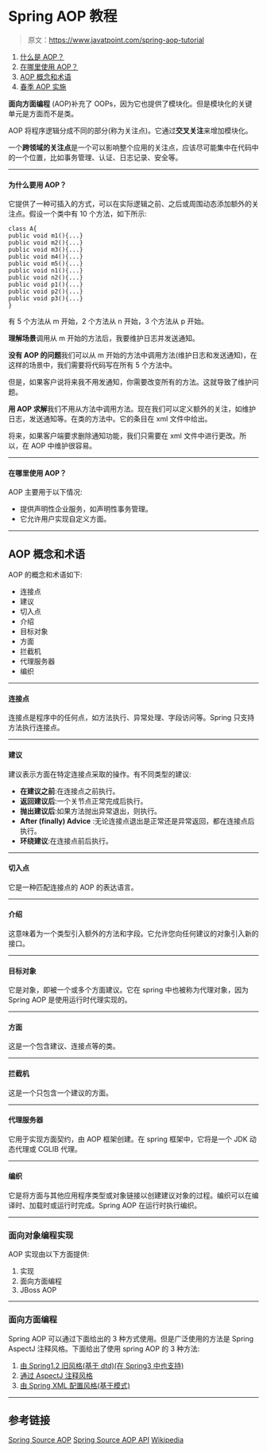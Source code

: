 # Spring AOP 教程

> 原文：<https://www.javatpoint.com/spring-aop-tutorial>

1.  [什么是 AOP？](#)
2.  [在哪里使用 AOP？](#)
3.  [AOP 概念和术语](#)
4.  [春季 AOP 实施](#)

**面向方面编程** (AOP)补充了 OOPs，因为它也提供了模块化。但是模块化的关键单元是方面而不是类。

AOP 将程序逻辑分成不同的部分(称为关注点)。它通过**交叉关注**来增加模块化。

一个**跨领域的关注点**是一个可以影响整个应用的关注点，应该尽可能集中在代码中的一个位置，比如事务管理、认证、日志记录、安全等。

* * *

#### 为什么要用 AOP？

它提供了一种可插入的方式，可以在实际逻辑之前、之后或周围动态添加额外的关注点。假设一个类中有 10 个方法，如下所示:

```
class A{
public void m1(){...}
public void m2(){...}
public void m3(){...}
public void m4(){...}
public void m5(){...}
public void n1(){...}
public void n2(){...}
public void p1(){...}
public void p2(){...}
public void p3(){...}
}

```

有 5 个方法从 m 开始，2 个方法从 n 开始，3 个方法从 p 开始。

**理解场景**调用从 m 开始的方法后，我要维护日志并发送通知。

**没有 AOP 的问题**我们可以从 m 开始的方法中调用方法(维护日志和发送通知)，在这样的场景中，我们需要将代码写在所有 5 个方法中。

但是，如果客户说将来我不用发通知，你需要改变所有的方法。这就导致了维护问题。

**用 AOP 求解**我们不用从方法中调用方法。现在我们可以定义额外的关注，如维护日志，发送通知等。在类的方法中。它的条目在 xml 文件中给出。

将来，如果客户端要求删除通知功能，我们只需要在 xml 文件中进行更改。所以，在 AOP 中维护很容易。

* * *

#### 在哪里使用 AOP？

AOP 主要用于以下情况:

*   提供声明性企业服务，如声明性事务管理。
*   它允许用户实现自定义方面。

* * *

## AOP 概念和术语

AOP 的概念和术语如下:

*   连接点
*   建议
*   切入点
*   介绍
*   目标对象
*   方面
*   拦截机
*   代理服务器
*   编织

* * *

#### 连接点

连接点是程序中的任何点，如方法执行、异常处理、字段访问等。Spring 只支持方法执行连接点。

* * *

#### 建议

建议表示方面在特定连接点采取的操作。有不同类型的建议:

*   **在建议之前**:在连接点之前执行。
*   **返回建议后**:一个关节点正常完成后执行。
*   **抛出建议后**:如果方法抛出异常退出，则执行。
*   **After (finally) Advice** :无论连接点退出是正常还是异常返回，都在连接点后执行。
*   **环绕建议**:在连接点前后执行。

* * *

#### 切入点

它是一种匹配连接点的 AOP 的表达语言。

* * *

#### 介绍

这意味着为一个类型引入额外的方法和字段。它允许您向任何建议的对象引入新的接口。

* * *

#### 目标对象

它是对象，即被一个或多个方面建议。它在 spring 中也被称为代理对象，因为 Spring AOP 是使用运行时代理实现的。

* * *

#### 方面

这是一个包含建议、连接点等的类。

* * *

#### 拦截机

这是一个只包含一个建议的方面。

* * *

#### 代理服务器

它用于实现方面契约，由 AOP 框架创建。在 spring 框架中，它将是一个 JDK 动态代理或 CGLIB 代理。

* * *

#### 编织

它是将方面与其他应用程序类型或对象链接以创建建议对象的过程。编织可以在编译时、加载时或运行时完成。Spring AOP 在运行时执行编织。

* * *

### 面向对象编程实现

AOP 实现由以下方面提供:

1.  实现
2.  面向方面编程
3.  JBoss AOP

* * *

### 面向方面编程

Spring AOP 可以通过下面给出的 3 种方式使用。但是广泛使用的方法是 Spring AspectJ 注释风格。下面给出了使用 spring AOP 的 3 种方法:

1.  [由 Spring1.2 旧风格(基于 dtd)(在 Spring3 中也支持)](spring-aop-example)
2.  [通过 AspectJ 注释风格](spring-aop-aspectj-annotation-example)
3.  [由 Spring XML 配置风格(基于模式)](spring-aop-aspectj-xml-configuration-example)

* * *

## 参考链接

[Spring Source AOP](http://static.springsource.org/spring/docs/3.0.x/reference/aop.html)
[Spring Source AOP API](http://static.springsource.org/spring/docs/3.0.x/reference/aop-api.html)
[Wikipedia](https://en.wikipedia.org/wiki/Aspect-oriented_programming)